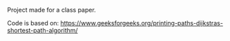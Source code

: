 Project made for a class paper.

Code is based on: https://www.geeksforgeeks.org/printing-paths-dijkstras-shortest-path-algorithm/
